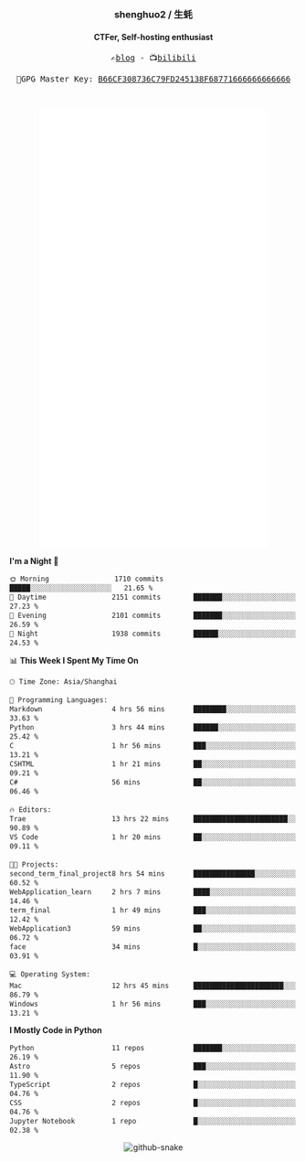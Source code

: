 <h3 align="center"> shenghuo2 / 生蚝 </h3>
<h4 align="center" >CTFer, Self-hosting enthusiast</h3>


<p align="center">
  <samp>
    ✍️<a href="https://blog.shenghuo2.top/">blog</a> -
    📺<a href="https://space.bilibili.com/85894935">bilibili</a>
  </samp>
</p>
<p align="center">
  <samp>
     🔐GPG Master Key: <a align="center" href="https://github.com/shenghuo2.gpg">B66CF308736C79FD245138F68771666666666666</a>
  </samp>
</p>
<br>
<p align="center">
  <a href="https://github.com/shenghuo2">
    <img width="400" align="top" src="https://github.com/shenghuo2/shenghuo2/blob/main/metrics.left.svg" />
  </a>
  <a href="https://github.com/shenghuo2">
    <img width="400" align="top" src="https://github.com/shenghuo2/shenghuo2/blob/main/metrics.right.svg" />
  </a>
</p>


<!--START_SECTION:waka-->
**I'm a Night 🦉** 

```text
🌞 Morning                1710 commits        █████░░░░░░░░░░░░░░░░░░░░   21.65 % 
🌆 Daytime                2151 commits        ███████░░░░░░░░░░░░░░░░░░   27.23 % 
🌃 Evening                2101 commits        ███████░░░░░░░░░░░░░░░░░░   26.59 % 
🌙 Night                  1938 commits        ██████░░░░░░░░░░░░░░░░░░░   24.53 % 
```


📊 **This Week I Spent My Time On** 

```text
🕑︎ Time Zone: Asia/Shanghai

💬 Programming Languages: 
Markdown                 4 hrs 56 mins       ████████░░░░░░░░░░░░░░░░░   33.63 % 
Python                   3 hrs 44 mins       ██████░░░░░░░░░░░░░░░░░░░   25.42 % 
C                        1 hr 56 mins        ███░░░░░░░░░░░░░░░░░░░░░░   13.21 % 
CSHTML                   1 hr 21 mins        ██░░░░░░░░░░░░░░░░░░░░░░░   09.21 % 
C#                       56 mins             ██░░░░░░░░░░░░░░░░░░░░░░░   06.46 % 

🔥 Editors: 
Trae                     13 hrs 22 mins      ███████████████████████░░   90.89 % 
VS Code                  1 hr 20 mins        ██░░░░░░░░░░░░░░░░░░░░░░░   09.11 % 

🐱‍💻 Projects: 
second_term_final_project8 hrs 54 mins       ███████████████░░░░░░░░░░   60.52 % 
WebApplication_learn     2 hrs 7 mins        ████░░░░░░░░░░░░░░░░░░░░░   14.46 % 
term_final               1 hr 49 mins        ███░░░░░░░░░░░░░░░░░░░░░░   12.42 % 
WebApplication3          59 mins             ██░░░░░░░░░░░░░░░░░░░░░░░   06.72 % 
face                     34 mins             █░░░░░░░░░░░░░░░░░░░░░░░░   03.91 % 

💻 Operating System: 
Mac                      12 hrs 45 mins      ██████████████████████░░░   86.79 % 
Windows                  1 hr 56 mins        ███░░░░░░░░░░░░░░░░░░░░░░   13.21 % 
```

**I Mostly Code in Python** 

```text
Python                   11 repos            ███████░░░░░░░░░░░░░░░░░░   26.19 % 
Astro                    5 repos             ███░░░░░░░░░░░░░░░░░░░░░░   11.90 % 
TypeScript               2 repos             █░░░░░░░░░░░░░░░░░░░░░░░░   04.76 % 
CSS                      2 repos             █░░░░░░░░░░░░░░░░░░░░░░░░   04.76 % 
Jupyter Notebook         1 repo              █░░░░░░░░░░░░░░░░░░░░░░░░   02.38 % 
```




<!--END_SECTION:waka-->


<div align="center">
  <picture>
    <source media="(prefers-color-scheme: dark)" srcset="https://gist.githubusercontent.com/shenghuo2/bfce20b14ab0484cef03bae6e60e0b3a/raw/github-snake-dark.svg" />
    <source media="(prefers-color-scheme: light)" srcset="https://gist.githubusercontent.com/shenghuo2/bfce20b14ab0484cef03bae6e60e0b3a/raw/github-snake.svg" />
    <img alt="github-snake" src="https://gist.githubusercontent.com/shenghuo2/bfce20b14ab0484cef03bae6e60e0b3a/raw/github-snake.svg" />
  </picture>
</div>

<!--
**shenghuo2/shenghuo2** is a ✨ _special_ ✨ repository because its `README.md` (this file) appears on your GitHub profile.

Here are some ideas to get you started:

- 🔭 I’m currently working on ...
- 🌱 I’m currently learning ...
- 👯 I’m looking to collaborate on ...
- 🤔 I’m looking for help with ...
- 💬 Ask me about ...
- 📫 How to reach me: ...
- 😄 Pronouns: ...
- ⚡ Fun fact: ...
-->
